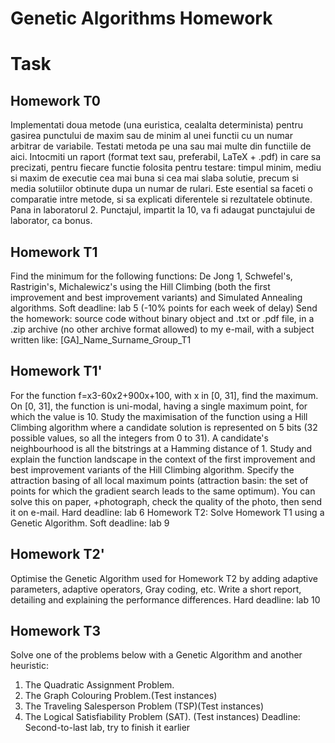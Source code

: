 # Genetic Algorithms Homework

# Task

## Homework T0
Implementati doua metode (una euristica, cealalta determinista) pentru gasirea punctului de maxim sau de minim al unei functii cu un numar arbitrar de variabile.
Testati metoda pe una sau mai multe din functiile de aici.
Intocmiti un raport (format text sau, preferabil, LaTeX + .pdf) in care sa precizati, pentru fiecare functie folosita pentru testare: timpul minim, mediu si maxim de executie cea mai buna si cea mai slaba solutie, precum si media solutiilor obtinute dupa un numar de rulari. Este esential sa faceti o comparatie intre metode, si sa explicati diferentele si rezultatele obtinute. Pana in laboratorul 2. Punctajul, impartit la 10, va fi adaugat punctajului de laborator, ca bonus.

## Homework T1
Find the minimum for the following functions: De Jong 1, Schwefel's, Rastrigin's, Michalewicz's
using the Hill Climbing (both the first improvement and best improvement variants) and Simulated Annealing algorithms.
Soft deadline: lab 5 (-10% points for each week of delay)
Send the homework: source code without binary object and .txt or .pdf file, in a .zip archive (no other archive format allowed) to my e-mail, with a subject written like: [GA]_Name_Surname_Group_T1

## Homework T1'
For the function f=x3-60x2+900x+100, with x in [0, 31], find the maximum.
On [0, 31], the function is uni-modal, having a single maximum point, for which the value is 10.
Study the maximisation of the function using a Hill Climbing algorithm where a candidate solution is represented on 5 bits (32 possible values, so all the integers from 0 to 31). A candidate's neighbourhood is all the bitstrings at a Hamming distance of 1.
Study and explain the function landscape in the context of the first improvement and best improvement variants of the Hill Climbing algorithm. Specify the attraction basing of all local maximum points (attraction basin: the set of points for which the gradient search leads to the same optimum).
You can solve this on paper, +photograph, check the quality of the photo, then send it on e-mail.
Hard deadline: lab 6
Homework T2: Solve Homework T1 using a Genetic Algorithm.
Soft deadline: lab 9

## Homework T2'
Optimise the Genetic Algorithm used for Homework T2 by adding adaptive parameters, adaptive operators, Gray coding, etc. Write a short report, detailing and explaining the performance differences.
Hard deadline: lab 10

## Homework T3
Solve one of the problems below with a Genetic Algorithm and another heuristic:
1. The Quadratic Assignment Problem.
2. The Graph Colouring Problem.(Test instances)
3. The Traveling Salesperson Problem (TSP)(Test instances)
4. The Logical Satisfiability Problem (SAT). (Test instances)
Deadline: Second-to-last lab, try to finish it earlier
